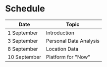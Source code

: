 Schedule
========

| Date | Topic |
| ------------- | ------------- |
|1 September|Introduction|
|3 September|Personal Data Analysis|
|8 September|Location Data|
|10 September|Platform for "Now"|

 

